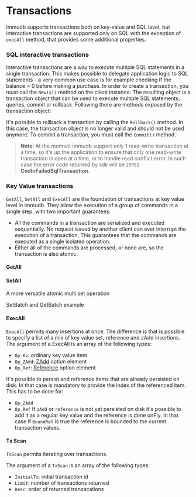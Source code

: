 # Transactions

Immudb supports transactions both on key-value and SQL level, but interactive transactions are supported only on SQL with the exception of `execAll` method, that provides some additional properties.

### SQL interactive transactions <a href="#sql-interactive-transactions" id="sql-interactive-transactions"></a>

Interactive transactions are a way to execute multiple SQL statements in a single transaction. This makes possible to delegate application logic to SQL statements - a very common use case is for example checking if the balance > 0 before making a purchase. In order to create a transaction, you must call the `NewTx()` method on the client instance. The resulting object is a transaction object that can be used to execute multiple SQL statements, queries, commit or rollback. Following there are methods exposed by the transaction object:

It's possible to rollback a transaction by calling the `Rollback()` method. In this case, the transaction object is no longer valid and should not be used anymore. To commit a transaction, you must call the `Commit()` method.

> **Note**: At the moment immudb support only 1 read-write transaction at a time, so it's up the application to ensure that only one read-write transaction is open at a time, or to handle read conflict error. In such case the error code returned by sdk will be `25P02` **CodInFailedSqlTransaction**.

### Key Value transactions <a href="#key-value-transactions" id="key-value-transactions"></a>

`GetAll`, `SetAll` and `ExecAll` are the foundation of transactions at key value level in immudb. They allow the execution of a group of commands in a single step, with two important guarantees:

* All the commands in a transaction are serialized and executed sequentially. No request issued by another client can ever interrupt the execution of a transaction. This guarantees that the commands are executed as a single isolated operation.
* Either all of the commands are processed, or none are, so the transaction is also atomic.

#### GetAll <a href="#getall" id="getall"></a>

#### SetAll <a href="#setall" id="setall"></a>

A more versatile atomic multi set operation

SetBatch and GetBatch example

#### ExecAll <a href="#execall" id="execall"></a>

`ExecAll` permits many insertions at once. The difference is that is possible to specify a list of a mix of key value set, reference and zAdd insertions. The argument of a ExecAll is an array of the following types:

* `Op_Kv`: ordinary key value item
* `Op_ZAdd`: [ZAdd](broken-reference) option element
* `Op_Ref`: [Reference](broken-reference) option element

It's possible to persist and reference items that are already persisted on disk. In that case is mandatory to provide the index of the referenced item. This has to be done for:

* `Op_ZAdd`
* `Op_Ref` If `zAdd` or `reference` is not yet persisted on disk it's possible to add it as a regular key value and the reference is done onFly. In that case if `BoundRef` is true the reference is bounded to the current transaction values.

#### Tx Scan <a href="#tx-scan" id="tx-scan"></a>

`TxScan` permits iterating over transactions.

The argument of a `TxScan` is an array of the following types:

* `InitialTx`: initial transaction id
* `Limit`: number of transactions returned
* `Desc`: order of returned transacations
